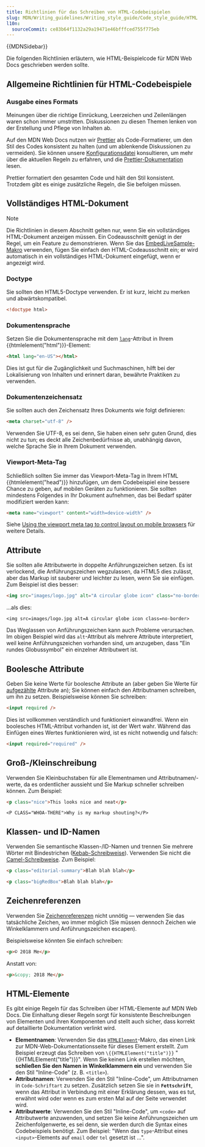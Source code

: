 ```yaml
---
title: Richtlinien für das Schreiben von HTML-Codebeispielen
slug: MDN/Writing_guidelines/Writing_style_guide/Code_style_guide/HTML
l10n:
  sourceCommit: ce83b64f1132a29a19471e46bfffced755f775eb
---
```


{{MDNSidebar}}

Die folgenden Richtlinien erläutern, wie HTML-Beispielcode für MDN Web Docs geschrieben werden sollte.

## Allgemeine Richtlinien für HTML-Codebeispiele

### Ausgabe eines Formats

Meinungen über die richtige Einrückung, Leerzeichen und Zeilenlängen waren schon immer umstritten. Diskussionen zu diesen Themen lenken von der Erstellung und Pflege von Inhalten ab.

Auf den MDN Web Docs nutzen wir [Prettier](https://prettier.io/) als Code-Formatierer, um den Stil des Codes konsistent zu halten (und um ablenkende Diskussionen zu vermeiden). Sie können unsere [Konfigurationsdatei](https://github.com/mdn/content/blob/main/.prettierrc.json) konsultieren, um mehr über die aktuellen Regeln zu erfahren, und die [Prettier-Dokumentation](https://prettier.io/docs/en/index.html) lesen.

Prettier formatiert den gesamten Code und hält den Stil konsistent. Trotzdem gibt es einige zusätzliche Regeln, die Sie befolgen müssen.

## Vollständiges HTML-Dokument

> [!NOTE]
> Die Richtlinien in diesem Abschnitt gelten nur, wenn Sie ein vollständiges HTML-Dokument anzeigen müssen. Ein Codeausschnitt genügt in der Regel, um ein Feature zu demonstrieren. Wenn Sie das [EmbedLiveSample-Makro](/de/docs/MDN/Writing_guidelines/Page_structures/Code_examples#traditional_live_samples) verwenden, fügen Sie einfach den HTML-Codeausschnitt ein; er wird automatisch in ein vollständiges HTML-Dokument eingefügt, wenn er angezeigt wird.

### Doctype

Sie sollten den HTML5-Doctype verwenden. Er ist kurz, leicht zu merken und abwärtskompatibel.

```html example-good
<!doctype html>
```

### Dokumentensprache

Setzen Sie die Dokumentensprache mit dem [`lang`](/de/docs/Web/HTML/Global_attributes#lang)-Attribut in Ihrem {{htmlelement("html")}}-Element:

```html example-good
<html lang="en-US"></html>
```

Dies ist gut für die Zugänglichkeit und Suchmaschinen, hilft bei der Lokalisierung von Inhalten und erinnert daran, bewährte Praktiken zu verwenden.

### Dokumentenzeichensatz

Sie sollten auch den Zeichensatz Ihres Dokuments wie folgt definieren:

```html example-good
<meta charset="utf-8" />
```

Verwenden Sie UTF-8, es sei denn, Sie haben einen sehr guten Grund, dies nicht zu tun; es deckt alle Zeichenbedürfnisse ab, unabhängig davon, welche Sprache Sie in Ihrem Dokument verwenden.

### Viewport-Meta-Tag

Schließlich sollten Sie immer das Viewport-Meta-Tag in Ihrem HTML {{htmlelement("head")}} hinzufügen, um dem Codebeispiel eine bessere Chance zu geben, auf mobilen Geräten zu funktionieren. Sie sollten mindestens Folgendes in Ihr Dokument aufnehmen, das bei Bedarf später modifiziert werden kann:

```html example-good
<meta name="viewport" content="width=device-width" />
```

Siehe [Using the viewport meta tag to control layout on mobile browsers](/de/docs/Web/HTML/Viewport_meta_tag) für weitere Details.

## Attribute

Sie sollten alle Attributwerte in doppelte Anführungszeichen setzen. Es ist verlockend, die Anführungszeichen wegzulassen, da HTML5 dies zulässt, aber das Markup ist sauberer und leichter zu lesen, wenn Sie sie einfügen. Zum Beispiel ist dies besser:

```html example-good
<img src="images/logo.jpg" alt="A circular globe icon" class="no-border" />
```

…als dies:

```html-nolint example-bad
<img src=images/logo.jpg alt=A circular globe icon class=no-border>
```

Das Weglassen von Anführungszeichen kann auch Probleme verursachen. Im obigen Beispiel wird das `alt`-Attribut als mehrere Attribute interpretiert, weil keine Anführungszeichen vorhanden sind, um anzugeben, dass "Ein rundes Globussymbol" ein einzelner Attributwert ist.

## Boolesche Attribute

Geben Sie keine Werte für boolesche Attribute an (aber geben Sie Werte für [aufgezählte](/de/docs/Glossary/enumerated) Attribute an); Sie können einfach den Attributnamen schreiben, um ihn zu setzen. Beispielsweise können Sie schreiben:

```html example-good
<input required />
```

Dies ist vollkommen verständlich und funktioniert einwandfrei. Wenn ein boolesches HTML-Attribut vorhanden ist, ist der Wert wahr. Während das Einfügen eines Wertes funktionieren wird, ist es nicht notwendig und falsch:

```html example-bad
<input required="required" />
```

## Groß-/Kleinschreibung

Verwenden Sie Kleinbuchstaben für alle Elementnamen und Attributnamen/-werte, da es ordentlicher aussieht und Sie Markup schneller schreiben können. Zum Beispiel:

```html example-good
<p class="nice">This looks nice and neat</p>
```

```html-nolint example-bad
<P CLASS="WHOA-THERE">Why is my markup shouting?</P>
```

## Klassen- und ID-Namen

Verwenden Sie semantische Klassen-/ID-Namen und trennen Sie mehrere Wörter mit Bindestrichen ([Kebab-Schreibweise](/de/docs/Glossary/kebab_case)). Verwenden Sie nicht die [Camel-Schreibweise](/de/docs/Glossary/camel_case). Zum Beispiel:

```html example-good
<p class="editorial-summary">Blah blah blah</p>
```

```html example-bad
<p class="bigRedBox">Blah blah blah</p>
```

## Zeichenreferenzen

Verwenden Sie [Zeichenreferenzen](/de/docs/Glossary/character_reference) nicht unnötig — verwenden Sie das tatsächliche Zeichen, wo immer möglich (Sie müssen dennoch Zeichen wie Winkelklammern und Anführungszeichen escapen).

Beispielsweise könnten Sie einfach schreiben:

```html example-good
<p>© 2018 Me</p>
```

Anstatt von:

```html example-bad
<p>&copy; 2018 Me</p>
```

## HTML-Elemente

Es gibt einige Regeln für das Schreiben über HTML-Elemente auf MDN Web Docs. Die Einhaltung dieser Regeln sorgt für konsistente Beschreibungen von Elementen und ihren Komponenten und stellt auch sicher, dass korrekt auf detaillierte Dokumentation verlinkt wird.

- **Elementnamen**: Verwenden Sie das [`HTMLElement`](https://github.com/mdn/yari/blob/main/kumascript/macros/HTMLElement.ejs)-Makro, das einen Link zur MDN-Web-Dokumentationsseite für dieses Element erstellt. Zum Beispiel erzeugt das Schreiben von `\{{HTMLElement("title")}}` "{{HTMLElement("title")}}".
  Wenn Sie keinen Link erstellen möchten, **schließen Sie den Namen in Winkelklammern ein** und verwenden Sie den Stil "Inline-Code" (z. B. `<title>`).
- **Attributnamen**: Verwenden Sie den Stil "Inline-Code", um Attributnamen in `Code-Schriftart` zu setzen.
  Zusätzlich setzen Sie sie in **`Fettschrift`**, wenn das Attribut in Verbindung mit einer Erklärung dessen, was es tut, erwähnt wird oder wenn es zum ersten Mal auf der Seite verwendet wird.
- **Attributwerte**: Verwenden Sie den Stil "Inline-Code", um `<code>` auf Attributwerte anzuwenden, und setzen Sie keine Anführungszeichen um Zeichenfolgenwerte, es sei denn, sie werden durch die Syntax eines Codebeispiels benötigt. Zum Beispiel: "Wenn das `type`-Attribut eines `<input>`-Elements auf `email` oder `tel` gesetzt ist ...".
